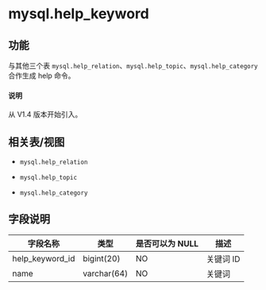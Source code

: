 # mysql.help_keyword

## **功能**

与其他三个表 `mysql.help_relation`、`mysql.help_topic`、`mysql.help_category` 合作生成 help 命令。

<main id="notice" type='explain'>
  <h4>说明</h4>
  <p>从 V1.4 版本开始引入。</p>
</main>

## **相关表/视图**

* `mysql.help_relation`

* `mysql.help_topic`

* `mysql.help_category`

## **字段说明**

|    **字段名称**     |   **类型**    | **是否可以为 NULL** | **描述** |
|-----------------|-------------|----------------|--------|
| help_keyword_id | bigint(20)  | NO             | 关键词 ID |
| name            | varchar(64) | NO             | 关键词    |
